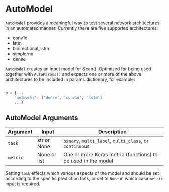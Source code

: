 # AutoModel

`AutoModel` provides a meaningful way to test several network architectures in an automated manner. Currently there are five supported architectures:

- conv1d
- lstm
- bidirectional_lstm
- simplernn
- dense

`AutoModel` creates an input model for Scan(). Optimized for being used together with `AutoParams()` and expects one or more of the above architectures to be included in params dictionary, for example:

```python

p = {...
    'networks': ['dense', 'conv1d', 'lstm']
    ...}

```

## AutoModel Arguments

Argument | Input | Description
--------- | ------- | -----------
`task` | str or None | `binary`, `multi_label`, `multi_class`, or `continuous`
`metric` | None or list | One or more Keras metric (functions) to be used in the model

Setting `task` effects which various aspects of the model and should be set according to the specific prediction task, or set to `None` in which case `metric` input is required.
